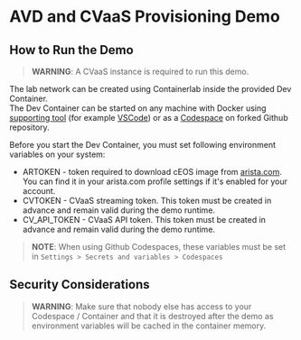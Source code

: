 # AVD and CVaaS Provisioning Demo

## How to Run the Demo

> **WARNING**: A CVaaS instance is required to run this demo.

The lab network can be created using Containerlab inside the provided Dev Container.  
The Dev Container can be started on any machine with Docker using [supporting tool](https://containers.dev/supporting) (for example [VSCode](https://code.visualstudio.com/)) or as a [Codespace](https://github.com/features/codespaces) on forked Github repository.

Before you start the Dev Container, you must set following environment variables on your system:

- ARTOKEN - token required to download cEOS image from [arista.com](https://www.arista.com/). You can find it in your arista.com profile settings if it's enabled for your account.
- CVTOKEN - CVaaS streaming token. This token must be created in advance and remain valid during the demo runtime.
- CV_API_TOKEN - CVaaS API token. This token must be created in advance and remain valid during the demo runtime.

> **NOTE**: When using Github Codespaces, these variables must be set in `Settings > Secrets and variables > Codespaces`

## Security Considerations

> **WARNING**: Make sure that nobody else has access to your Codespace / Container and that it is destroyed after the demo as environment variables will be cached in the container memory.
